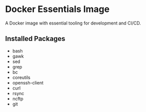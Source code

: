 # Docker Essentials Image

A Docker image with essential tooling for development and CI/CD.

## Installed Packages

- bash
- gawk
- sed
- grep
- bc
- coreutils
- openssh-client
- curl
- rsync
- ncftp
- git

